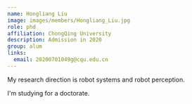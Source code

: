 ```yaml
---
name: Hongliang Liu
image: images/members/Hongliang_Liu.jpg
role: phd
affiliation: ChongQing University 
description: Admission in 2020 
group: alum
links:
  email: 20200701049g@cqu.edu.cn
---
```


My research direction is robot systems and robot perception.

I'm studying for a doctorate.
